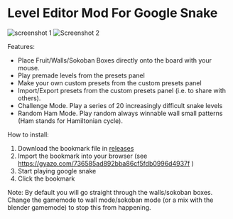 # Level Editor Mod For Google Snake

![screenshot 1](https://user-images.githubusercontent.com/69080709/213930896-68a9ecf7-1516-4203-9c62-a30e5740b63f.png)
![Screenshot 2](https://user-images.githubusercontent.com/69080709/213930901-8076193a-eed3-4b52-8ac7-b75dab9e8e35.png)


Features:
- Place Fruit/Walls/Sokoban Boxes directly onto the board with your mouse.
- Play premade levels from the presets panel
- Make your own custom presets from the custom presets panel
- Import/Export presets from the custom presets panel (i.e. to share with others).
- Challenge Mode. Play a series of 20 increasingly difficult snake levels
- Random Ham Mode. Play random always winnable wall small patterns (Ham stands for Hamiltonian cycle).

How to install:
1. Download the bookmark file in [releases](https://github.com/DarkSnakeGang/GoogleSnakeLevelEditor/releases/latest)
2. Import the bookmark into your browser (see https://gyazo.com/736585ad892bba86cf5fdb0996d4937f )
3. Start playing google snake
4. Click the bookmark

Note: By default you will go straight through the walls/sokoban boxes. Change the gamemode to wall mode/sokoban mode (or a mix with the blender gamemode) to stop this from happening.
